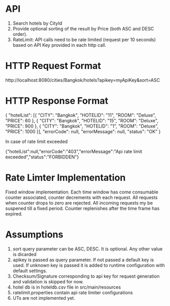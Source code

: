 API
======
  1. Search hotels by CityId
  2. Provide optional sorting of the result by Price (both ASC and DESC order).
  3. RateLimit: API calls need to be rate limited (request per 10 seconds) based on API Key provided in each http call.
  
HTTP Request Format
====================

http://localhost:8080/cities/Bangkok/hotels?apikey=myApiKey&sort=ASC

HTTP Response Format
=====================
{
	"hotelList": [{
		"CITY": "Bangkok",
		"HOTELID": "11",
		"ROOM": "Deluxe",
		"PRICE": 60
	}, {
		"CITY": "Bangkok",
		"HOTELID": "15",
		"ROOM": "Deluxe",
		"PRICE": 900
	}, {
		"CITY": "Bangkok",
		"HOTELID": "1",
		"ROOM": "Deluxe",
		"PRICE": 1000
	}],
	"errorCode": null,
	"errorMessage": null,
	"status": "OK"
}

In case of rate limit exceeded

{"hotelList":null,"errorCode":"403","errorMessage":"Api rate limit exceeded","status":"FORBIDDEN"}

Rate Limter Implementation
===========================

Fixed window implementation. Each time window has come consumable counter associated, counter decrements with each request. All requests when counter drops to zero are rejected. All incoming requests my be suspened till a fixed period. Counter replenishes after the time frame has expired. 

Assumptions
============
  1. sort query parameter can be ASC, DESC. It is optional. Any other value is dicarded
  2. apikey is passed as query parameter. If not passed a default key is used. If unknown key is passed it is added to runtime configuration with default settings.
  3. Checksum/Signature corresponding to api key for request generation and validation is skipped for now.
  4. hotel db is in hoteldb.csv file in src/main/resources
  5. ratelimit.properties contain api rate limiter configurations
  6. UTs are not implemented yet.

